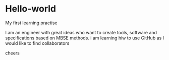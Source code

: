 # Hello-world
My first learning practise

I am an engineer with great ideas who want to create tools, software and specifications based on MBSE methods.
i am learning hiw to use GitHub as I would like to find collaborators

cheers
